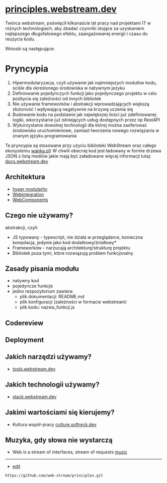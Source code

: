# [principles.webstream.dev](https://principles.webstream.dev)

Twórca webstream, poświęcił kilkanaście lat pracy nad projektami IT w różnych technologiach, 
aby zbadać czynniki stojące za uzyskaniem najlepszego długofalowego efektu, zaangażowanej energii i czasu do reużycia kodu.

Wnioski są następujące:

# Pryncypia

1. Hipermodularyzacja, czyli używanie jak najmniejszych modułów kodu, ściśle dla określonego środowiska w natywnym jezyku
2. Definiowanie pojedynczych funkcji jako pojedynczego projektu w celu pozbycia się zależności od innych bibliotek
3. Nie używanie frameworków i abstrakcji wprowadzających większą złożoność i wpływającą negatywnie na krzywą uczenia się
4. Budowanie kodu na podstawie jak największej ilości już zdefiniowanej logiki, wkorzystanie już istniejących usług dostępnych przez np RestAPI
5. Wykorzystanie dowolnej technologii dla której można zaoferować środowisko uruchomieniowe, zamiast tworzenia nowego rozwiązania w znanym języku programowania

Te pryncypia są stosowane przy użyciu biblioteki WebStream oraz całego ekosystemu [wapka.pl](https://docs.wapka.pl/))
W chwili obecnej kod jest ładowany w formie drzewa JSON z listą mediów jakie mają być załadowane
więcej informacji tutaj:
[docs.webstream.dev](https://docs.webstream.dev/#/)


## Architektura

+ [hyper modularity](https://www.hypermodularity.com/)
+ [Webintegration](https://de.wikipedia.org/wiki/Webintegration)
+ [WebComponents](https://en.wikipedia.org/wiki/Web_Components)



## Czego nie używamy?
abstrakcji, czyli:
+ JS typowany - typescript, nie działa w przeglądarce, konieczna kompilacja, jedynie jako kod dodatkowy/źródłowy*
+ Frameworków - narzucają architekturę/strukturę projektu
+ Bibliotek poza tymi, które rozwiązują problem funkcjonalny


## Zasady pisania modułu

+ natywny kod
+ pojedyncze funkcje
+ jedno rezpozytorium zawiera:
  + plik dokumentacji: README.md
  + plik konfiguracji (zależności w formacie webstream)
  + plik kodu: nazwa_funkcji.js

## Codereview

## Deployment


## Jakich narzędzi używamy?
+ [tools.webstream.dev](https://tools.webstream.dev/)


## Jakich technologii używamy?
+ [stack.webstream.dev](https://stack.webstream.dev/)


## Jakimi wartościami się kierujemy?
+ Kultura współ-pracy [culture.softreck.dev](https://culture.softreck.dev/)

## Muzyka, gdy słowa nie wystarczą

+ Web is a stream of interfaces, stream of requests [music](https://music.webstream.dev/)


---
+ [edit](https://github.com/web-stream/principles/edit/main/README.md)

```
https://github.com/web-stream/principles.git
```
